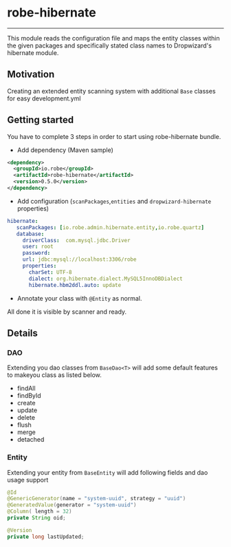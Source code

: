 # robe-hibernate
---
This module reads the configuration file and maps the entity classes within the given packages and specifically stated class names to Dropwizard's hibernate module.
## Motivation
Creating an extended entity scanning system with additional `Base` classes for easy development.yml

## Getting started
You have to complete 3 steps in order to start using robe-hibernate bundle.
* Add dependency (Maven sample)

```xml
<dependency>
  <groupId>io.robe</groupId>
  <artifactId>robe-hibernate</artifactId>
  <version>0.5.0</version>
</dependency>
```
* Add configuration (`scanPackages`,`entities` and `dropwizard-hibernate` properties)

```yml
hibernate:
   scanPackages: [io.robe.admin.hibernate.entity,io.robe.quartz]
   database:
     driverClass:  com.mysql.jdbc.Driver
     user: root
     password:
     url: jdbc:mysql://localhost:3306/robe
     properties:
       charSet: UTF-8
       dialect: org.hibernate.dialect.MySQL5InnoDBDialect
       hibernate.hbm2ddl.auto: update
```
* Annotate your class with `@Entity` as normal. 

All done it is visible by scanner and ready.

## Details
### DAO
Extending you dao classes from `BaseDao<T>` will add some default features to makeyou class as listed below.
* findAll
* findById
* create
* update
* delete
* flush
* merge
* detached

### Entity
Extending your entity from `BaseEntity` will add following fields and dao usage support
	
```java
@Id
@GenericGenerator(name = "system-uuid", strategy = "uuid")
@GeneratedValue(generator = "system-uuid")
@Column( length = 32)
private String oid;

@Version
private long lastUpdated;
```
